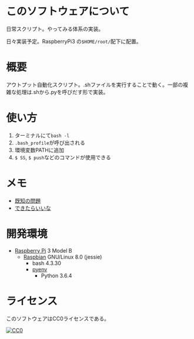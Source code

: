 ﻿# このソフトウェアについて

日常スクリプト。やってみる体系の実装。

日々実装予定。RaspberryPi3 の`$HOME/root/`配下に配置。

# 概要

アウトプット自動化スクリプト。.shファイルを実行することで動く。一部の複雑な処理は.shから.pyを呼びだす形で実装。

# 使い方

1. ターミナルにて`bash -l`
1. `.bash_profile`が呼び出される
1. 環境変数PATHに追加
1. `$ SS`, `$ push`などのコマンドが使用できる

# メモ

* [既知の問題](memo/既知の問題.md)
* [できたらいいな](memo/できたらいいな.md)

# 開発環境

* [Raspberry Pi](https://ja.wikipedia.org/wiki/Raspberry_Pi) 3 Model B
    * [Raspbian](https://www.raspberrypi.org/downloads/raspbian/) GNU/Linux 8.0 (jessie)
        * bash 4.3.30
        * [pyenv](http://ytyaru.hatenablog.com/entry/2019/01/06/000000)
            * Python 3.6.4

# ライセンス

このソフトウェアはCC0ライセンスである。

[![CC0](http://i.creativecommons.org/p/zero/1.0/88x31.png "CC0")](http://creativecommons.org/publicdomain/zero/1.0/deed.ja)

